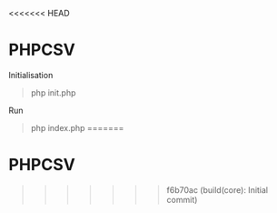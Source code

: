 <<<<<<< HEAD
# PHPCSV

Initialisation
> php init.php

Run
> php index.php
=======
# PHPCSV
>>>>>>> f6b70ac (build(core): Initial commit)
